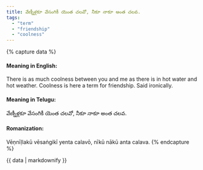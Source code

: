 ```yaml
---
title: వేణ్నీళ్లకూ వేసంగికీ యెంత చలవో, నీకూ నాకూ అంత చలవ.
tags:
  - "term"
  - "friendship"
  - "coolness"
---
```


{% capture data %}
#### Meaning in English:
There is as much coolness between you and me as there is in hot water and hot weather.
Coolness is here a term for friendship.
Said ironically.

#### Meaning in Telugu:
వేణ్నీళ్లకూ వేసంగికీ యెంత చలవో, నీకూ నాకూ అంత చలవ.

#### Romanization:
Vēṇnīḷlakū vēsaṅgikī yenta calavō, nīkū nākū anta calava.
{% endcapture %}

{{ data | markdownify }}

